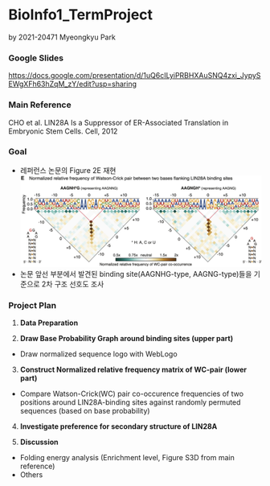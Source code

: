 # BioInfo1_TermProject
by 2021-20471 Myeongkyu Park

### Google Slides
https://docs.google.com/presentation/d/1uQ6cILyiPRBHXAuSNQ4zxi_JypySEWgXFh63hZqM_zY/edit?usp=sharing

### Main Reference
CHO et al. LIN28A Is a Suppressor of ER-Associated Translation in Embryonic Stem Cells. Cell, 2012

### Goal
* 레퍼런스 논문의 Figure 2E 재현
![](Figure2E.png)
* 논문 앞선 부분에서 발견된 binding site(AAGNHG-type, AAGNG-type)들을 기준으로 2차 구조 선호도 조사

### Project Plan
1. **Data Preparation**

2. **Draw Base Probability Graph around binding sites (upper part)**
- Draw normalized sequence logo with WebLogo

3. **Construct Normalized relative frequency matrix of WC-pair (lower part)**
- Compare Watson-Crick(WC) pair co-occurence frequencies of two positions around LIN28A-binding sites against randomly permuted sequences (based on base probability)

4. **Investigate preference for secondary structure of LIN28A**

5. **Discussion**
- Folding energy analysis (Enrichment level, Figure S3D from main reference)
- Others
